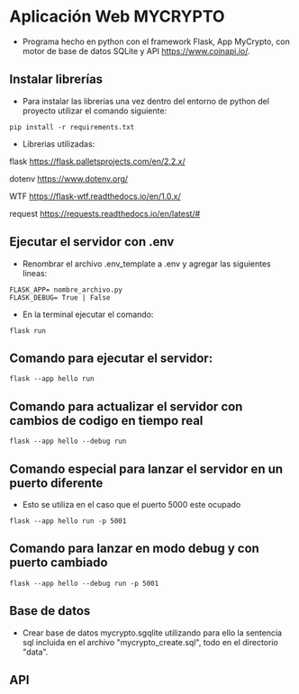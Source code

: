 
# Aplicación Web MYCRYPTO

- Programa hecho en python con el framework Flask, App MyCrypto, con motor de base de datos SQLite y API https://www.coinapi.io/.

## Instalar librerías

- Para instalar las librerías una vez dentro del entorno de python del proyecto utilizar el comando siguiente:

```
pip install -r requirements.txt
```

- Librerias utilizadas:

flask https://flask.palletsprojects.com/en/2.2.x/

dotenv https://www.dotenv.org/

WTF https://flask-wtf.readthedocs.io/en/1.0.x/

request https://requests.readthedocs.io/en/latest/#

## Ejecutar el servidor con .env

- Renombrar el archivo .env_template a .env y agregar las siguientes lineas:
```
FLASK_APP= nombre_archivo.py
FLASK_DEBUG= True | False
```
- En la terminal ejecutar el comando:
```
flask run
```

## Comando para ejecutar el servidor:
```
flask --app hello run
```

## Comando para actualizar el servidor con cambios de codigo en tiempo real

```
flask --app hello --debug run
```

## Comando especial para lanzar el servidor en un puerto diferente
- Esto se utiliza en el caso que el puerto 5000 este ocupado

```
flask --app hello run -p 5001
```

## Comando para lanzar en modo debug y con puerto cambiado
```
flask --app hello --debug run -p 5001
```

## Base de datos

- Crear base de datos mycrypto.sgqlite utilizando para ello la sentencia sql incluida en el archivo "mycrypto_create.sql", todo en el directorio "data". 

## API

